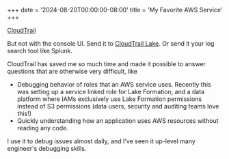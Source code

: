 +++
date = '2024-08-20T00:00:00-08:00'
title = 'My Favorite AWS Service'
+++

[CloudTrail](https://docs.aws.amazon.com/awscloudtrail/latest/userguide/cloudtrail-user-guide.html)

But not with the console UI. Send it to [CloudTrail Lake](https://docs.aws.amazon.com/awscloudtrail/latest/userguide/cloudtrail-lake.html). Or send it your log search tool like Splunk.

CloudTrail has saved me so much time and made it possible to answer questions that are otherwise very difficult, like
- Debugging behavior of roles that an AWS service uses. Recently this was setting up a service linked role for Lake Formation, and a data platform where IAMs exclusively use Lake Formation permissions instead of S3 permissions (data users, security and auditing teams love this!)
- Quickly understanding how an application uses AWS resources without reading any code.

I use it to debug issues almost daily, and I've seen it up-level many engineer's debugging skills.
